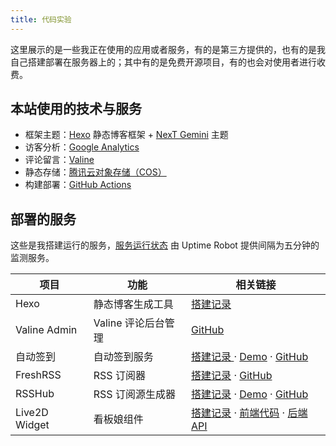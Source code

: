 ```yaml
---
title: 代码实验
---
```


这里展示的是一些我正在使用的应用或者服务，有的是第三方提供的，也有的是我自己搭建部署在服务器上的；其中有的是免费开源项目，有的也会对使用者进行收费。

## 本站使用的技术与服务

- 框架主题：[Hexo](https://hexo.io/) 静态博客框架 + [NexT Gemini](https://github.com/next-theme/hexo-theme-next) 主题
- 访客分析：[Google Analytics](https://analytics.google.com)
- 评论留言：[Valine](https://valine.js.org)
- 静态存储：[腾讯云对象存储（COS）](https://cloud.tencent.com/product/cos)
- 构建部署：[GitHub Actions](https://github.com/features/actions)

## 部署的服务

这些是我搭建运行的服务，[服务运行状态](https://status.dlzhang.com) 由 Uptime Robot 提供间隔为五分钟的监测服务。

| 项目                | 功能                                   | 相关链接                                                     |
| ------------------- | -------------------------------------- | ------------------------------------------------------------ |
| Hexo                | 静态博客生成工具                       | [搭建记录](/overview/tags/Hexo/) |
| Valine Admin        | Valine 评论后台管理                    | [GitHub](https://github.com/DesertsP/Valine-Admin)           |
| 自动签到            | 自动签到服务                           | [搭建记录 ](/posts/49/)· [Demo](https://qiandao.today) · [GitHub](https://github.com/binux/qiandao) |
| FreshRSS            | RSS 订阅器                     | [搭建记录](/posts/48/) · [GitHub](https://github.com/FreshRSS/FreshRSS) |
| RSSHub              | RSS 订阅源生成器                       | [搭建记录](/posts/49/) · [Demo](https://docs.rsshub.app/) · [GitHub](https://github.com/DIYgod/RSSHub) |
| Live2D Widget       | 看板娘组件                             | [搭建记录](/posts/47/) · [前端代码](https://github.com/stevenjoezhang/live2d-widget) · [后端 API](https://github.com/fghrsh/live2d_api) |